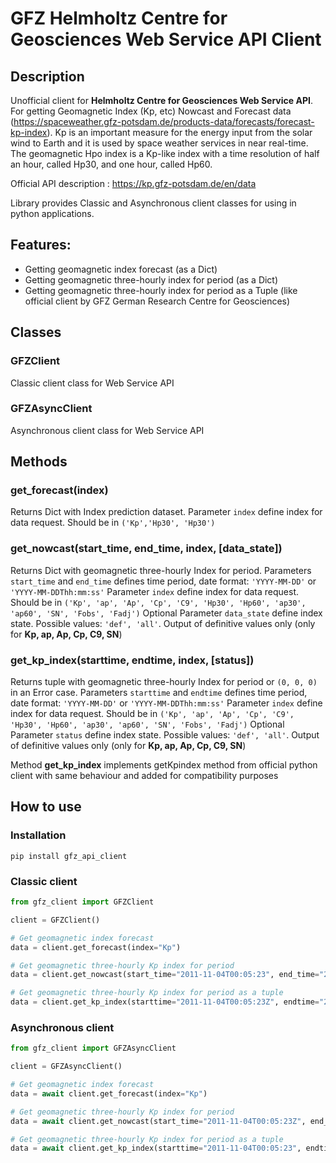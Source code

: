 # GFZ Helmholtz Centre for Geosciences Web Service API Client

## Description

Unofficial client for **Helmholtz Centre for Geosciences Web Service API**. For getting Geomagnetic Index (Kp, etc) 
Nowcast and Forecast data (https://spaceweather.gfz-potsdam.de/products-data/forecasts/forecast-kp-index). 
Kp is an important measure for the energy input from the solar wind to Earth and it is used by space weather services in near real-time. 
The geomagnetic Hpo index is a Kp-like index with a time resolution of half an hour, called Hp30, and one hour, called Hp60.

Official API description : https://kp.gfz-potsdam.de/en/data

Library provides Classic and Asynchronous client classes for using in python applications.

## Features:
- Getting geomagnetic index forecast (as a Dict)
- Getting geomagnetic three-hourly index for period (as a Dict)
- Getting geomagnetic three-hourly index for period as a Tuple (like official client by GFZ German Research Centre for Geosciences)

## Classes

### GFZClient

Classic client class for Web Service API

### GFZAsyncClient

Asynchronous client class for Web Service API

## Methods

### get_forecast(index)

Returns Dict with Index prediction dataset. 
Parameter `index` define index for data request. Should be in `('Kp','Hp30', 'Hp30')`

### get_nowcast(start_time, end_time, index, [data_state])

Returns Dict with geomagnetic three-hourly Index for period. 
Parameters `start_time` and `end_time` defines time period, date format: `'YYYY-MM-DD'` or `'YYYY-MM-DDThh:mm:ss'`
Parameter `index` define index for data request. Should be in `('Kp', 'ap', 'Ap', 'Cp', 'C9', 'Hp30', 'Hp60', 'ap30', 'ap60', 'SN', 'Fobs', 'Fadj')`
Optional Parameter `data_state` define index state. Possible values: `'def', 'all'`. Output of definitive values only (only for **Kp, ap, Ap, Cp, C9, SN**) 

### get_kp_index(starttime, endtime, index, [status])

Returns tuple with geomagnetic three-hourly Index for period or `(0, 0, 0)` in an Error case. 
Parameters `starttime` and `endtime` defines time period, date format: `'YYYY-MM-DD'` or `'YYYY-MM-DDThh:mm:ss'`
Parameter `index` define index for data request. Should be in `('Kp', 'ap', 'Ap', 'Cp', 'C9', 'Hp30', 'Hp60', 'ap30', 'ap60', 'SN', 'Fobs', 'Fadj')`
Optional Parameter `status` define index state. Possible values: `'def', 'all'`. Output of definitive values only (only for **Kp, ap, Ap, Cp, C9, SN**)

Method **get_kp_index** implements getKpindex method from official python client with same behaviour and added for compatibility purposes

## How to use

### Installation

```shell
pip install gfz_api_client
```

### Classic client

```python
from gfz_client import GFZClient

client = GFZClient()

# Get geomagnetic index forecast
data = client.get_forecast(index="Kp")

# Get geomagnetic three-hourly Kp index for period
data = client.get_nowcast(start_time="2011-11-04T00:05:23", end_time="2011-11-04T00:05:23", index="Kp")

# Get geomagnetic three-hourly Kp index for period as a tuple
data = client.get_kp_index(starttime="2011-11-04T00:05:23Z", endtime="2011-11-04T00:05:23Z", index="Kp")

```

### Asynchronous client

```python
from gfz_client import GFZAsyncClient

client = GFZAsyncClient()

# Get geomagnetic index forecast
data = await client.get_forecast(index="Kp")

# Get geomagnetic three-hourly Kp index for period
data = await client.get_nowcast(start_time="2011-11-04T00:05:23Z", end_time="2011-11-04T00:05:23Z", index="Kp")

# Get geomagnetic three-hourly Kp index for period as a tuple
data = await client.get_kp_index(starttime="2011-11-04T00:05:23", endtime="2011-11-04T00:05:23", index="Kp")

```
